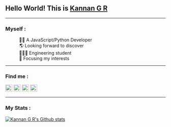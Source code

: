 ## Hello World! This is [Kannan G R](https://kannangr21.github.io)
---
### Myself :
  
&nbsp;&nbsp;&nbsp;&nbsp;&nbsp;&nbsp;&nbsp;&nbsp;&nbsp;&nbsp;&nbsp;👨‍💻 A JavaScript/Python Developer <br>
&nbsp;&nbsp;&nbsp;&nbsp;&nbsp;&nbsp;&nbsp;&nbsp;&nbsp;&nbsp;
🌎 Looking forward to discover <br>
&nbsp;&nbsp;&nbsp;&nbsp;&nbsp;&nbsp;&nbsp;&nbsp;&nbsp;&nbsp;
👨🏽‍🎓 Engineering student <br>
&nbsp;&nbsp;&nbsp;&nbsp;&nbsp;&nbsp;&nbsp;&nbsp;&nbsp;&nbsp;
🎯 Focusing my interests <br>
<hr>

### Find me :
[<img alt="codeSTACKr | Twitter" width="22px" src="https://cdn.jsdelivr.net/npm/simple-icons@v3/icons/twitter.svg" />](https://twitter.com/Kannan21053)
[<img alt="codeSTACKr | LinkedIn" width="22px" src="https://cdn.jsdelivr.net/npm/simple-icons@v3/icons/linkedin.svg" />](https://www.linkedin.com/in/kannangr21/)
[<img alt="codeSTACKr | Instagram" width="22px" src="https://cdn.jsdelivr.net/npm/simple-icons@v3/icons/instagram.svg" />](https://www.instagram.com/_.kannan_._/)
[<img alt="codeSTACKr | Instagram" width="22px" src="https://cdn.jsdelivr.net/npm/simple-icons@v3/icons/facebook.svg" />](https://www.facebook.com/kannan2105)
<hr>

### My Stats :

[![Kannan G R's Github stats](https://github-readme-stats.vercel.app/api?username=kannangr21&theme=dark&show_icons=true_border=true)](https://github.com/kannangr21/github-readme-stats)


